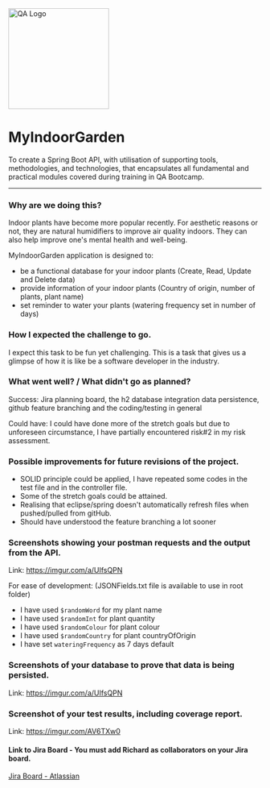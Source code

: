 <img src="https://assets.cloudacademy.com/manual_uploaded/transactional-emails/qa/logo.svg" alt="QA Logo" width="200"/>

# MyIndoorGarden
To create a Spring Boot API, with utilisation of supporting tools, methodologies, and technologies, that encapsulates all fundamental and practical modules covered during training in QA Bootcamp.

---
### Why are we doing this?

Indoor plants have become more popular recently.
For aesthetic reasons or not, they are natural humidifiers to improve air quality indoors. 
They can also help improve one's mental health and well-being.

MyIndoorGarden application is designed to:
- be a functional database for your indoor plants (Create, Read, Update and Delete data)
- provide information of your indoor plants (Country of origin, number of plants, plant name)
- set reminder to water your plants (watering frequency set in number of days)

### How I expected the challenge to go.

I expect this task to be fun yet challenging. 
This is a task that gives us a glimpse of how it is like be a software developer in the industry.

### What went well? / What didn't go as planned?

Success: Jira planning board, the h2 database integration data persistence, github feature branching and the coding/testing in general

Could have: I could have done more of the stretch goals but due to unforeseen circumstance, I have partially encountered risk#2 in my risk assessment.

### Possible improvements for future revisions of the project.
- SOLID principle could be applied, I have repeated some codes in the test file and in the controller file.
- Some of the stretch goals could be attained.
- Realising that eclipse/spring doesn't automatically refresh files when pushed/pulled from gitHub.
- Should have understood the feature branching a lot sooner

### Screenshots showing your postman requests and the output from the API.

Link: https://imgur.com/a/UIfsQPN

For ease of development: (JSONFields.txt file is available to use in root folder)
- I have used `$randomWord` for my plant name
- I have used `$randomInt` for plant quantity
- I have used `$randomColour` for plant colour
- I have used `$randomCountry` for plant countryOfOrigin
- I have set `wateringFrequency` as 7 days default

### Screenshots of your database to prove that data is being persisted.

Link: https://imgur.com/a/UIfsQPN

### Screenshot of your test results, including coverage report.

Link: https://imgur.com/AV6TXw0

#### Link to Jira Board - You must add Richard as collaborators on your Jira board.

[Jira Board - Atlassian](https://xavvy.atlassian.net/jira/software/projects/IG/boards/4/backlog?sprintCompleted)
